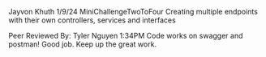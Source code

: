 Jayvon Khuth
1/9/24
MiniChallengeTwoToFour 
Creating multiple endpoints with their own controllers, services and interfaces

Peer Reviewed By: Tyler Nguyen 1:34PM
Code works on swagger and postman! Good job. Keep up the great work.
